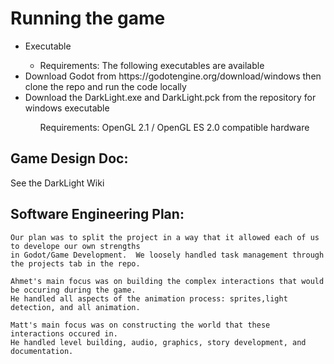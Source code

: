 # Running the game
<ul>
<li>Executable</li>
<ul><li>Requirements: The following executables are available</li></ul>
<li>Download Godot from https://godotengine.org/download/windows then clone the repo and run the code locally</li>
<li>Download the DarkLight.exe and DarkLight.pck from the repository for windows executable</li>
<ul>Requirements: OpenGL 2.1 / OpenGL ES 2.0 compatible hardware</ul>

</ul>


## Game Design Doc: 
See the DarkLight Wiki

## Software Engineering Plan:

    Our plan was to split the project in a way that it allowed each of us to develope our own strengths
    in Godot/Game Development.  We loosely handled task management through the projects tab in the repo.
    
    Ahmet's main focus was on building the complex interactions that would be occuring during the game.  
    He handled all aspects of the animation process: sprites,light detection, and all animation.
    
    Matt's main focus was on constructing the world that these interactions occured in.  
    He handled level building, audio, graphics, story development, and documentation.
